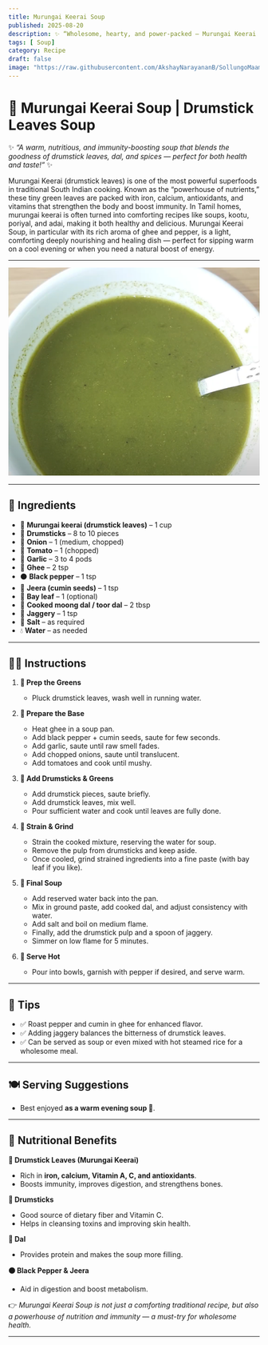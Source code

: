 ```yaml
---
title: Murungai Keerai Soup  
published: 2025-08-20  
description: ✨ “Wholesome, hearty, and power-packed — Murungai Keerai Soup for strength in every sip.” ✨  
tags: [ Soup]  
category: Recipe  
draft: false  
image: "https://raw.githubusercontent.com/AkshayNarayananB/SollungoMaami/master/images/murungaikeeraisoup.png"  
---
```


# 🌿 Murungai Keerai Soup | Drumstick Leaves Soup  

✨ *“A warm, nutritious, and immunity-boosting soup that blends the goodness of drumstick leaves, dal, and spices — perfect for both health and taste!”* ✨  

Murungai Keerai (drumstick leaves) is one of the most powerful superfoods in traditional South Indian cooking. Known as the “powerhouse of nutrients,” these tiny green leaves are packed with iron, calcium, antioxidants, and vitamins that strengthen the body and boost immunity. In Tamil homes, murungai keerai is often turned into comforting recipes like soups, kootu, poriyal, and adai, making it both healthy and delicious. Murungai Keerai Soup, in particular with its rich aroma of ghee and pepper, is a light, comforting  deeply nourishing and healing dish — perfect for sipping warm on a cool evening or when you need a natural boost of energy.  

---

![murungaikeeraisoup](https://raw.githubusercontent.com/AkshayNarayananB/SollungoMaami/master/images/murungaikeeraisoup.png)  

---

## 🛒 Ingredients  

- 🌿 **Murungai keerai (drumstick leaves)** – 1 cup  
- 🥒 **Drumsticks** – 8 to 10 pieces  
- 🧅 **Onion** – 1 (medium, chopped)  
- 🍅 **Tomato** – 1 (chopped)  
- 🧄 **Garlic** – 3 to 4 pods  
- 🧈 **Ghee** – 2 tsp  
- ⚫ **Black pepper** – 1 tsp  
- 🌱 **Jeera (cumin seeds)** – 1 tsp  
- 🍃 **Bay leaf** – 1 (optional)  
- 🫘 **Cooked moong dal / toor dal** – 2 tbsp  
- 🍯 **Jaggery** – 1 tsp  
- 🧂 **Salt** – as required  
- 💧 **Water** – as needed  

---

## 👩‍🍳 Instructions  

1. **🌿 Prep the Greens**  
   - Pluck drumstick leaves, wash well in running water.  

2. **🥘 Prepare the Base**  
   - Heat ghee in a soup pan.  
   - Add black pepper + cumin seeds, saute for few seconds.  
   - Add garlic, saute until raw smell fades.  
   - Add chopped onions, saute until translucent.  
   - Add tomatoes and cook until mushy.  

3. **🥒 Add Drumsticks & Greens**  
   - Add drumstick pieces, saute briefly.  
   - Add drumstick leaves, mix well.  
   - Pour sufficient water and cook until leaves are fully done.  

4. **🥤 Strain & Grind**  
   - Strain the cooked mixture, reserving the water for soup.  
   - Remove the pulp from drumsticks and keep aside.  
   - Once cooled, grind strained ingredients into a fine paste (with bay leaf if you like).  

5. **🍲 Final Soup**  
   - Add reserved water back into the pan.  
   - Mix in ground paste, add cooked dal, and adjust consistency with water.  
   - Add salt and boil on medium flame.  
   - Finally, add the drumstick pulp and a spoon of jaggery.  
   - Simmer on low flame for 5 minutes.  

6. **🥣 Serve Hot**  
   - Pour into bowls, garnish with pepper if desired, and serve warm.  

---

## 🌟 Tips  

- ✅ Roast pepper and cumin in ghee for enhanced flavor.  
- ✅ Adding jaggery balances the bitterness of drumstick leaves.  
- ✅ Can be served as soup or even mixed with hot steamed rice for a wholesome meal.  

---

## 🍽️ Serving Suggestions  

- Best enjoyed **as a warm evening soup 🥣**.  

---

## 💪 Nutritional Benefits  

**🌿 Drumstick Leaves (Murungai Keerai)**  
- Rich in **iron, calcium, Vitamin A, C, and antioxidants**.  
- Boosts immunity, improves digestion, and strengthens bones.  

**🥒 Drumsticks**  
- Good source of dietary fiber and Vitamin C.  
- Helps in cleansing toxins and improving skin health.  

**🫘 Dal**  
- Provides protein and makes the soup more filling.  

**⚫ Black Pepper & Jeera**  
- Aid in digestion and boost metabolism.  

👉 *Murungai Keerai Soup is not just a comforting traditional recipe, but also a powerhouse of nutrition and immunity — a must-try for wholesome health.*  

---
